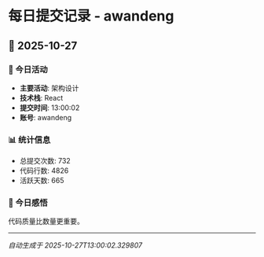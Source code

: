 # 每日提交记录 - awandeng

## 📅 2025-10-27

### 🎯 今日活动
- **主要活动**: 架构设计
- **技术栈**: React
- **提交时间**: 13:00:02
- **账号**: awandeng

### 📊 统计信息
- 总提交次数: 732
- 代码行数: 4826
- 活跃天数: 665

### 💭 今日感悟
代码质量比数量更重要。

---
*自动生成于 2025-10-27T13:00:02.329807*
